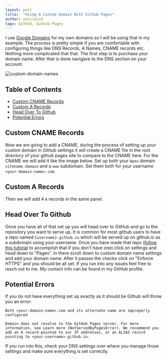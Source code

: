 ```yaml
---
layout: post
title:  "Using A Custom Domain With Github Pages"
author: yosileyid
tags: GitHub, Guthub-Pages
---
```


I use [Google Domains](https://domains.google.com/) for my own domains so I will be using that in my example. The process is pretty simple if you are comfortable with configuring things like DNS Records, A Names, CNAME records etc. Nothing more complicated that that. The first step is to purchase your domain name. After that is done navigave to the DNS section on your account. 
<!--more-->
![custom-domain-names](https://user-images.githubusercontent.com/14003326/216833078-a52954cd-9c18-4f32-8ea1-79ff02775d4d.jpg)

## Table of Contents
- [Custom CNAME Records](#custom-cname-records)
- [Custom A Records](#custom-a-records)
- [Head Over To Github](#head-over-to-github)
- [Potential Errors](#potential-errors)

## Custom CNAME Records

Now we are going to add a CNAME, during the process of setting up your custom domain in Github settings it will create a CNAME file in the root directory of your github pages site to compare to the CNAME here. For the CNAME we will add it like the image below. Set up both your `Apex` domain `sitename.domain` and a `www` subdomain. Set them both for your username `<your-domain-name>.com`.

<!-- Configure CNAME records image -->

## Custom A Records

Then we will add 4 `A` records in the same panel.

<!-- Configure A NAME records image -->

## Head Over To Github

Once you have all of that set up you will head over to GitHub and go to the repository you want to serve up. It is common for most github users to have a repo named `{username}.github.io` which will be served up on github.io as a subdomain using your username. Once you have made that repo ([follow this tutorial](https://gist.github.com/yosileyid/6716c82e95be5fb57fd0bc17fb2ad0b9) to accomplish that if you don't have one) click on settings and head down to "Pages". In there scroll down to custom domain name settings and add your domain name. After it passes the checks click on "Enforce HTTPS" and you should be all set. If you run into any issues feel free to reach out to me. My contact info can be found in my GitHub profile. 

## Potential Errors

If you do not have everything set up exactly as it should be Github will throw you an error:

```
Both <your-domain-name>.com and its alternate name are improperly configured

Domain does not resolve to the GitHub Pages server. For more information, see Learn more (NotServedByPagesError). We recommend you add an A record pointed to our IP addresses, or an ALIAS record pointing to <your-username>.github.io.
```

If you run into this, check your DNS settings over where you manage those settings and make sure everything is set correctly. 